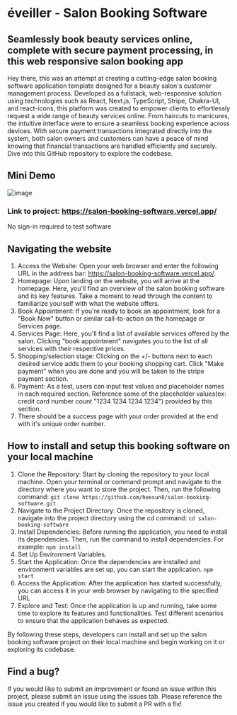 # éveiller - Salon Booking Software

## Seamlessly book beauty services online, complete with secure payment processing, in this web responsive salon booking app
Hey there, this was an attempt at creating a cutting-edge salon booking software application template designed for a beauty salon's customer management process. Developed as a fullstack, web-responsive solution using technologies such as React, Next.js, TypeScript, Stripe, Chakra-UI, and react-icons, this platform was created to empower clients to effortlessly request a wide range of beauty services online. From haircuts to manicures, the intuitive interface were to ensure a seamless booking experience across devices. With secure payment transactions integrated directly into the system, both salon owners and customers can have a peace of mind knowing that financial transactions are handled efficiently and securely. Dive into this GitHub repository to explore the codebase. 

## Mini Demo 
![image](https://github.com/heesun8/salon-booking-software/assets/55498566/08b9d2f1-dbad-4eda-ba4a-d55ddb972f59)

### Link to project: https://salon-booking-software.vercel.app/
No sign-in required to test software

## Navigating the website 
1. Access the Website: Open your web browser and enter the following URL in the address bar: https://salon-booking-software.vercel.app/.
2. Homepage: Upon landing on the website, you will arrive at the homepage. Here, you'll find an overview of the salon booking software and its key features. Take a moment to read through the content to familiarize yourself with what the website offers.
3. Book Appointment: If you're ready to book an appointment, look for a "Book Now" button or similar call-to-action on the homepage or Services page.
4. Services Page: Here, you'll find a list of available services offered by the salon. Clicking "book appointment" navigates you to the list of all services with their respective prices.
5. Shopping/selection stage: Clicking on the +/- buttons next to each desired service adds them to your booking shopping cart. Click "Make payment" when you are done and you will be taken to the stripe payment section.
6. Payment: As a test, users can input test values and placeholder names in each required section. Reference some of the placeholder values(ex: credit card number count "1234 1234 1234 1234") provided by this section.
7. There should be a success page with your order provided at the end with it's unique order number. 
   
## How to install and setup this booking software on your local machine
1. Clone the Repository: Start by cloning the repository to your local machine. Open your terminal or command prompt and navigate to the directory where you want to store the project. Then, run the following command:
   ```git clone https://github.com/heesun8/salon-booking-software.git```
2. Navigate to the Project Directory: Once the repository is cloned, navigate into the project directory using the cd command:
   ```cd salon-booking-software```
3. Install Dependencies: Before running the application, you need to install its dependencies. Then, run the command to install dependencies. For example:
   ```npm install```
4. Set Up Environment Variables.
5. Start the Application: Once the dependencies are installed and environment variables are set up, you can start the application.
   ```npm start```
6. Access the Application: After the application has started successfully, you can access it in your web browser by navigating to the specified URL
7. Explore and Test: Once the application is up and running, take some time to explore its features and functionalities. Test different scenarios to ensure that the application behaves as expected.

By following these steps, developers can install and set up the salon booking software project on their local machine and begin working on it or exploring its codebase.


## Find a bug?
If you would like to submit an improvement or found an issue within this project, please submit an issue using the issues tab. Please reference the issue you created if you would like to submit a PR with a fix!
